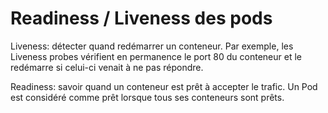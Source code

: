 # Readiness / Liveness des pods

Liveness: détecter quand redémarrer un conteneur. Par exemple, les Liveness probes vérifient en permanence le port 80 du conteneur et le redémarre si celui-ci venait à ne pas répondre.

Readiness: savoir quand un conteneur est prêt à accepter le trafic. Un Pod est considéré comme prêt lorsque tous ses conteneurs sont prêts.